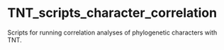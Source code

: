 # TNT_scripts_character_correlation
Scripts for running correlation analyses of phylogenetic characters with TNT.
